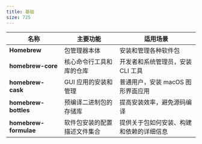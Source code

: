 ```yaml
---
title: 基础
size: 725
---
```


| 名称                    | 主要功能           | 适用场景                 |
| --------------------- | -------------- | -------------------- |
| **Homebrew**          | 包管理器本体         | 安装和管理各种软件包           |
| **homebrew-core**     | 核心命令行工具和库的仓库   | 开发者和系统管理员，安装 CLI 工具  |
| **homebrew-cask**     | GUI 应用的安装和管理   | 普通用户，安装 macOS 图形界面应用 |
| **homebrew-bottles**  | 预编译二进制包的存储库    | 提高安装效率，避免源码编译        |
| **homebrew-formulae** | 软件包安装的配置描述文件集合 | 提供关于包如何安装、构建和依赖的详细信息 |
